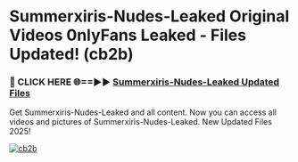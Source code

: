 # Summerxiris-Nudes-Leaked Original Videos 0nlyFans Leaked - Files Updated! (cb2b)

<h3>🔴 CLICK HERE 🌐==►► <a href="https://tinyurl.com/52m3yx9h" rel="nofollow">Summerxiris-Nudes-Leaked Updated Files</a></h3>

Get Summerxiris-Nudes-Leaked and all content. Now you can access all videos and pictures of Summerxiris-Nudes-Leaked. New Updated Files 2025!

[![cb2b](https://i.imgur.com/TnHtlc8.gif)](https://tinyurl.com/52m3yx9h)
